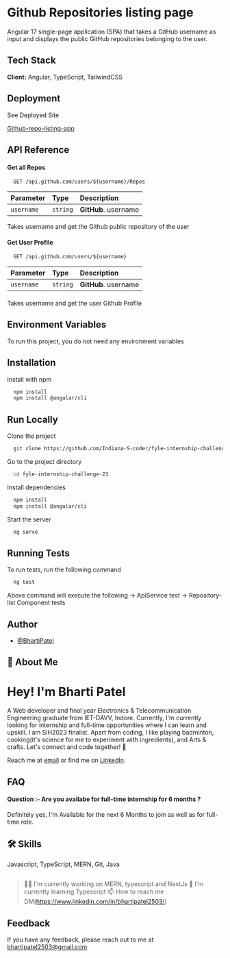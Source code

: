 
# Github Repositories listing page

Angular 17 single-page application (SPA) that takes a GitHub username as input and displays the public GitHub repositories belonging to the user.


## Tech Stack

**Client:** Angular, TypeScript, TailwindCSS


## Deployment

See Deployed Site

  [Github-repo-listing-app](https://fyle-internship-challenge-23-nine-zeta.vercel.app/)

## API Reference

#### Get all Repos

```
  GET /api.github.com/users/${username}/Repos
```
| Parameter | Type     | Description                |
| :-------- | :------- | :------------------------- |
| `username` | `string` | **GitHub**. username |

Takes username and get the Github public repository of the user

#### Get User Profile

```
  GET /api.github.com/users/${username}

```
| Parameter | Type     | Description                       |
| :-------- | :------- | :-------------------------------- |
| `username`      | `string` | **GitHub**. username |

#### 
Takes username and get the user Github Profile


## Environment Variables

To run this project, you do not need any environment variables



## Installation

Install  with npm

```bash
  npm install 
  npm install @angular/cli
```
    
## Run Locally

Clone the project

```bash
  git clone https://github.com/Indiana-S-coder/fyle-internship-challenge-23.git
```

Go to the project directory

```bash
  cd fyle-internship-challenge-23
```

Install dependencies

```bash
  npm install
  npm install @angular/cli
```

Start the server

```bash
  ng serve
```


## Running Tests

To run tests, run the following command

```bash
  ng test
```
Above command will execute the following
  -> ApiService test
  -> Repository-list Component tests


## Author
- [@BhartiPatel](https://github.com/Indiana-S-coder)



## 🚀 About Me

# Hey! I'm Bharti Patel 
A Web developer and final year Electronics & Telecommunication Engineering graduate from IET-DAVV, Indore. Currently, I'm currently looking for internship and full-time opportunities where I can learn and upskill. I am SIH2023 finalist. Apart from coding, I like playing badminton, cooking(it's science for me to experiment with ingredients), and Arts & crafts. Let's connect and code together! 🚀

Reach me at [email](mailto:bhartipatel2503@gmail.com) or find me on [LinkedIn](https://www.linkedin.com/in/bhartipatel2503/).


## FAQ

#### Question :-  Are you availabe for full-time internship for 6 months ?
Definitely yes, I'm Available for the next 6 Months to join as well as for full-time role.


## 🛠 Skills
Javascript, TypeScript, MERN, Git, Java

## 
>👩‍💻 I'm currently working on MERN, typescript and NextJs
>🧠 I'm currently learning Typescript
>📫 How to reach me DM(https://www.linkedin.com/in/bhartipatel2503/)


## Feedback

If you have any feedback, please reach out to me at bhartipatel2503@gmail.com
